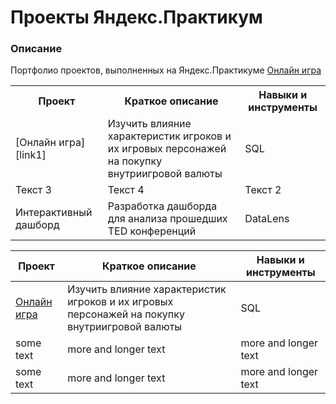 # Проекты Яндекс.Практикум
### Описание  
Портфолио проектов, выполненных на Яндекс.Практикуме [Онлайн игра][link1]
<table>
  <tr>
    <th><center>Проект</center></th>
    <th><center>Краткое описание</center></th>
    <th><center>Навыки и инструменты</center></th>
  </tr>
  <tr>
    <td> [Онлайн игра][link1] </td>
    <td>Изучить влияние характеристик игроков и их игровых персонажей на покупку внутриигровой валюты</td>
    <td>SQL</td>
  </tr>
  <tr>
    <td>Текст 3</td>
    <td>Текст 4</td>
    <td>Текст 2</td>
  </tr>
  <tr>
    <td>Интерактивный дашборд</td>
    <td>Разработка дашборда для анализа прошедших TED конференций</td>
    <td>DataLens</td>
  </tr>
</table>

|Проект|Краткое описание|Навыки и инструменты|
|-----------|-----------|-----------|
|[Онлайн игра][link1]|Изучить влияние характеристик игроков и их игровых персонажей на покупку внутриигровой валюты|SQL|
|some text|more and longer text|more and longer text|
|some text|more and longer text|more and longer text|

[link1]: https://github.com/mar-mari/yandex_practicum_projects/tree/main/online_game
